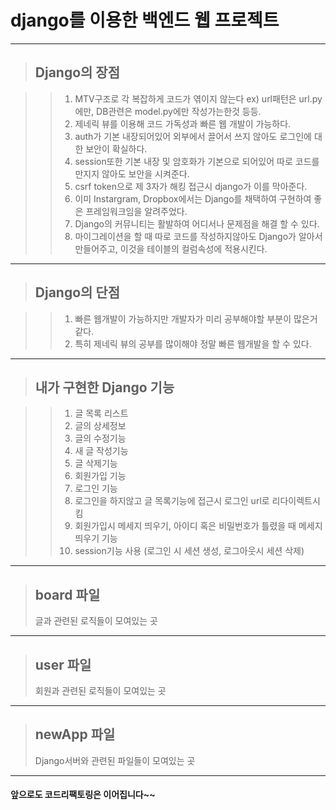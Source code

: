 # django를 이용한 백엔드 웹 프로젝트

---

> ## Django의 장점

>> 1.  MTV구조로 각 복잡하게 코드가 엮이지 않는다 ex) url패턴은 url.py에만, DB관련은 model.py에만 작성가는한것 등등.
>> 2.  제네릭 뷰를 이용해 코드 가독성과 빠른 웹 개발이 가능하다.
>> 3.  auth가 기본 내장되어있어 외부에서 끌어서 쓰지 않아도 로그인에 대한 보안이 확실하다.
>> 4.  session또한 기본 내장 및 암호화가 기본으로 되어있어 따로 코드를 만지지 않아도 보안을 시켜준다.
>> 5.  csrf token으로 제 3자가 해킹 접근시 django가 이를 막아준다.
>> 6.  이미 Instargram, Dropbox에서는 Django를 채택하여 구현하여 좋은 프레임워크임을 알려주었다.
>> 7.  Django의 커뮤니티는 활발하여 어디서나 문제점을 해결 할 수 있다.
>> 8.  마이그레이션을 할 때 따로 코드를 작성하지않아도 Django가 알아서 만들어주고, 이것을 테이블의 컬럼속성에 적용시킨다.

---

> ## Django의 단점

>> 1.  빠른 웹개발이 가능하지만 개발자가 미리 공부해야할 부분이 많은거같다.
>> 2.  특히 제네릭 뷰의 공부를 많이해야 정말 빠른 웹개발을 할 수 있다.

---

> ## 내가 구현한 Django 기능

>> 1.  글 목록 리스트
>> 2.  글의 상세정보
>> 3.  글의 수정기능
>> 4.  새 글 작성기능
>> 5.  글 삭제기능
>> 6.  회원가입 기능
>> 7.  로그인 기능
>> 8.  로그인을 하지않고 글 목록기능에 접근시 로그인 url로 리다이렉트시킴
>> 9.  회원가입시 메세지 띄우기, 아이디 혹은 비밀번호가 틀렸을 때 메세지 띄우기 기능
>> 10. session기능 사용 (로그인 시 세션 생성, 로그아웃시 세션 삭제)

---

> ## board 파일
>
> 글과 관련된 로직들이 모여있는 곳

---

> ## user 파일
>
> 회원과 관련된 로직들이 모여있는 곳

---

> ## newApp 파일
>
> Django서버와 관련된 파일들이 모여있는 곳

---

#### 앞으로도 코드리팩토링은 이어집니다~~
